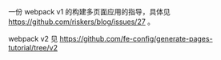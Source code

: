 一份 webpack v1 的构建多页面应用的指导，具体见 https://github.com/riskers/blog/issues/27 。

webpack v2 见 https://github.com/fe-config/generate-pages-tutorial/tree/v2